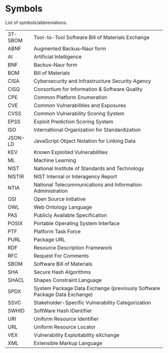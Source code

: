 # Symbols

List of symbols/abbreviations.

| | |
|-|-|
| 3T-SBOM | Tool-to-Tool Software Bill of Materials Exchange |
| ABNF | Augmented Backus–Naur form |
| AI | Artificial Intelligence |
| BNF | Backus–Naur form |
| BOM | Bill of Materials |
| CISA | Cybersecurity and Infrastructure Security Agency |
| CISQ | Consortium for Information & Software Quality |
| CPE | Common Platform Enumeration |
| CVE | Common Vulnerabilities and Exposures |
| CVSS | Common Vulnerability Scoring System |
| EPSS | Exploit Prediction Scoring System |
| ISO | International Organization for Standardization |
| JSON-LD | JavaScript Object Notation for Linking Data |
| KEV | Known Exploited Vulnerabilities |
| ML | Machine Learning |
| NIST | National Institute of Standards and Technology |
| NISTIR | NIST Internal or Interagency Report |
| NTIA | National Telecommunications and Information Administration |
| OSI | Open Source Initiative |
| OWL | Web Ontology Language |
| PAS | Publicly Available Specification |
| POSIX | Portable Operating System Interface |
| PTF | Platform Task Force |
| PURL | Package URL |
| RDF | Resource Description Framework |
| RFC | Request For Comments |
| SBOM | Software Bill of Materials |
| SHA | Secure Hash Algorithms |
| SHACL | Shapes Constraint Language |
| SPDX | System Package Data Exchange (previously Software Package Data Exchange) |
| SSVC | Stakeholder-Specific Vulnerability Categorization |
| SWHID | SoftWare Hash IDentifier |
| URI | Uniform Resource Identifier |
| URL | Uniform Resource Locator |
| VEX | Vulnerability Exploitability eXchange |
| XML | Extensible Markup Language |
